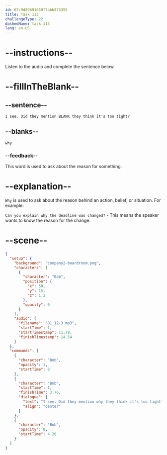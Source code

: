```yaml
---
id: 67c9d89691659f7abb873395
title: Task 113
challengeType: 22
dashedName: task-113
lang: en-US
---
```


<!-- (Audio) Bob: I see. Did they mention why they think it's too tight? -->

# --instructions--

Listen to the audio and complete the sentence below.  

# --fillInTheBlank--

## --sentence--

`I see. Did they mention BLANK they think it's too tight?`  

## --blanks--

`why`  

### --feedback--

This word is used to ask about the reason for something.  

# --explanation--

`Why` is used to ask about the reason behind an action, belief, or situation. For example:

`Can you explain why the deadline was changed?` - This means the speaker wants to know the reason for the change.

# --scene--

```json
{
  "setup": {
    "background": "company2-boardroom.png",
    "characters": [
      {
        "character": "Bob",
        "position": {
          "x": 50,
          "y": 15,
          "z": 1.2
        },
        "opacity": 0
      }
    ],
    "audio": {
      "filename": "B1_12-3.mp3",
      "startTime": 1,
      "startTimestamp": 11.78,
      "finishTimestamp": 14.54
    }
  },
  "commands": [
    {
      "character": "Bob",
      "opacity": 1,
      "startTime": 0
    },
    {
      "character": "Bob",
      "startTime": 1,
      "finishTime": 3.76,
      "dialogue": {
        "text": "I see. Did they mention why they think it's too tight?",
        "align": "center"
      }
    },
    {
      "character": "Bob",
      "opacity": 0,
      "startTime": 4.26
    }
  ]
}
```

